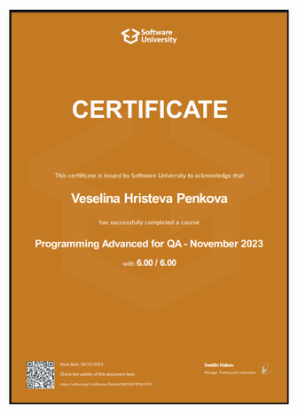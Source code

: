 ![alt text](https://github.com/VessyPenkova/Programming-Advanced-for-QA---November-2023/blob/master/Back-End.Technologies.Basics-January-2024-Certificate.png?raw=true) 
